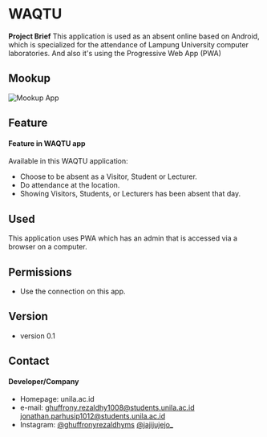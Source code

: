 WAQTU
======
**Project Brief**
This application is used as an absent online based on Android, which is specialized for the attendance of Lampung University computer laboratories. And also it's using the Progressive Web App (PWA)

## Mookup
![Mookup App](https://github.com/ghuffronyrezaldhyms/waqtu/blob/master/waqtu-main-frame.png "Mookup app")

## Feature
#### Feature in WAQTU app
Available in this WAQTU application:
  * Choose to be absent as a Visitor, Student or Lecturer.
  * Do attendance at the location.
  * Showing Visitors, Students, or Lecturers has been absent that day.

## Used
This application uses PWA which has an admin that is accessed via a browser on a computer.

## Permissions
* Use the connection on this app.

## Version 
* version 0.1

## Contact
#### Developer/Company
* Homepage: unila.ac.id
* e-mail:
ghuffrony.rezaldhy1008@students.unila.ac.id
jonathan.parhusip1012@students.unila.ac.id
* Instagram:
[@ghuffronyrezaldhyms](https://www.instagram.com/ghuffronyrezaldhyms "ghuffronyrezaldhyms on instagram")
[@jajijujejo_](https://www.instagram.com/jajijujejo_ "jajijujejo_ on instagram")
